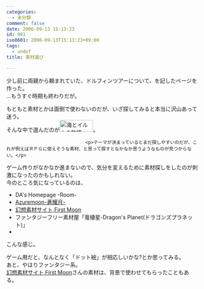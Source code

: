 ```yaml
---
categories:
  - 未分類
comment: false
date: 2006-09-13 15:13:23
id: 981
iso8601: 2006-09-13T15:13:23+09:00
tags:
  - undef
title: 素材選び

---
```


<div class="entry-body">
                                 <p>少し前に両親から頼まれていた、ドルフィンツアーについて、を記したページを作った。<br />
…もうすぐ時期も終わりだが。</p>

<p>もともと素材とかは面倒で使わないのだが、いざ探してみると本当に沢山あって迷う。<br />
そんな中で選んだのが<a href="http://www.afs01.com"><img src="http://www.afs01.com/image/baner1.gif" border="0" width="88" height="31" alt="海とイルカの物語" /></a>。</p>
                              
                                 <p>テーマが決まっているとまだ探しやすいのだが、これが例えばＲＰＧに使えそうな素材、と思って探すとなかなか思うようなものが見つからない。</p>

<p>ゲーム作りがなかなか進まないので、気分を変えるために素材探しをしたのが刺激になったのかもしれない。<br />
今のところ気になっているのは、</p><ul><li>DA's Homepage -Room-</li><li><a href="http://www.ne.jp/asahi/azure/moon/">Azuremoon-蒼耀月-</a></li><li><a href="http://www.first-moon.com/index.html">幻想素材サイト First Moon</a></li><li>ファンタジーフリー素材屋「竜棲星-Dragon's Planet(ドラゴンズプラネット)」</li><li></li></ul>こんな感じ。

<p>ゲーム用だと、なんとなく「ドット絵」が相応しいかな?とか思ってみる。<br />
あと、やはりファンタジー系。<br /><a href="http://www.first-moon.com/index.html">幻想素材サイト First Moon</a>さんの素材は、背景で使わせてもらったこともある。</p>
                              </div>
    	